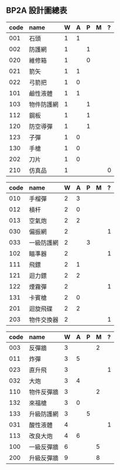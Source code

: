 ## BP2A 設計圖總表

|code|name|W|A|P|M|?|
|:-|:-|:-|:-|:-|:-|:-|
|001|石頭|1|1||||
|002|防護網|1||1|||
|020|維修箱|1||0|||
|021|箭矢|1|1||||
|022|弓箭把|1|0||||
|101|鹼性液體|1|1||||
|103|物件防護網|1||1|||
|112|鋼板|1||1|||
|120|防空導彈|1||1|||
|123|子彈|1|0||||
|130|手槍|1|0||||
|202|刀片|1|0||||
|210|仿真品|1||||0|

|code|name|W|A|P|M|?|
|:-|:-|:-|:-|:-|:-|:-|
|010|手榴彈|2|3||||
|012|槓杆|2|0||||
|013|空氣炮|2|2||||
|030|偏振網|2||||1|
|033|一級防護網|2||3|||
|102|瞄準器|2||||1|
|111|飛鏢|2|1||||
|121|迴力鏢|2|2||||
|122|煙霧彈|2||||1|
|131|卡賓槍|2|0||||
|201|迴旋飛碟|2|2||||
|203|物件交換器|2||||1|

|code|name|W|A|P|M|?|
|:-|:-|:-|:-|:-|:-|:-|
|003|反彈牆|3|||2||
|011|炸彈|3|5||||
|023|直升飛|3||||1|
|032|大炮|3|4|||
|110|物件反彈牆|3|||2||
|132|來福槍|3|0||||
|133|升級防護網|3||5|||
|031|酸性液體|4||||1|
|113|改良大炮|4|6||||
|100|一級反彈牆|6|||5||
|200|升級反彈牆|9|||8||

